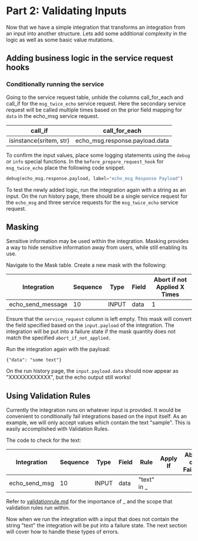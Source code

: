 # Part 2: Validating Inputs

Now that we have a simple integration that transforms an integration from an input into another structure. Lets add some additional complexity in the logic as well as some basic value mutations.

## Adding business logic in the service request hooks

### Conditionally running the service

Going to the service request table, unhide the columns call\_for\_each and call\_if for the `msg_twice_echo` service request. Here the secondary service request will be called multiple times based on the prior field mapping for `data` in the echo\_msg service request.

| call\_if                | call\_for\_each                 |
| ----------------------- | ------------------------------- |
| isinstance(sritem, str) | echo\_msg.response.payload.data |

To confirm the input values, place some logging statements using the `debug` or `info` special functions. In the `before_prepare_request_hook` for `msg_twice_echo` place the following code snippet.

```py
debug(echo_msg.response.payload, label="echo_msg Response Payload")
```

To test the newly added logic, run the integration again with a string as an input. On the run history page, there should be a single service request for the `echo_msg` and three service requests for the `msg_twice_echo` service request.



## Masking

Sensitive information may be used within the integration. Masking provides a way to hide sensitive information away from users, while still enabling its use.

Navigate to the Mask table. Create a new mask with the following:

| Integration         | Sequence | Type  | Field | Abort if not Applied X Times |
| ------------------- | -------- | ----- | ----- | ---------------------------- |
| echo\_send\_message | 10       | INPUT | data  | 1                            |

Ensure that the `service_request` column is left empty. This mask will convert the field specified based on the `input.payload` of the integration. The integration will be put into a failure state if the mask quantity does not match the specified `abort_if_not_applied.`

Run the integration again with the payload:

```
{"data": "some text"}
```

On the run history page, the `input.payload.data` should now appear as "XXXXXXXXXXXX", but the echo output still works!

## Using Validation Rules

Currently the integration runs on whatever input is provided. It would be convenient to conditionally fail integrations based on the input itself. As an example, we will only accept values which contain the text "sample". This is easily accomplished with Validation Rules.

The code to check for the text:

| Integration     | Sequence | Type  | Field | Rule         | Apply If | Abort on Failure |
| --------------- | -------- | ----- | ----- | ------------ | -------- | ---------------- |
| echo\_send\_msg | 10       | INPUT | data  | "text" in \_ |          |                  |

Refer to [validationrule.md](../reference/integration\_components/validationrule.md "mention") for the importance of \_ and the scope that validation rules run within.

Now when we run the integration with a input that does not contain the string "text" the integration will be put into a failure state. The next section will cover how to handle these types of errors.
